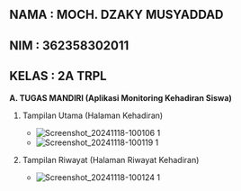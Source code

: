 **NAMA : MOCH. DZAKY MUSYADDAD**
-
**NIM : 362358302011**
-
**KELAS : 2A TRPL**
-
**A. TUGAS MANDIRI (Aplikasi Monitoring Kehadiran Siswa)**

1. Tampilan Utama (Halaman Kehadiran)
   - ![Screenshot_20241118-100106 1](https://github.com/user-attachments/assets/fed9033e-ac5e-453b-8fe6-7f03749086f3)
   - ![Screenshot_20241118-100119 1](https://github.com/user-attachments/assets/ce07f903-4c06-4f76-a30e-7dc0699c2b3c)


3. Tampilan Riwayat (Halaman Riwayat Kehadiran)
   - ![Screenshot_20241118-100124 1](https://github.com/user-attachments/assets/a0a193d0-321c-478b-88d0-d3e08ae40627)
